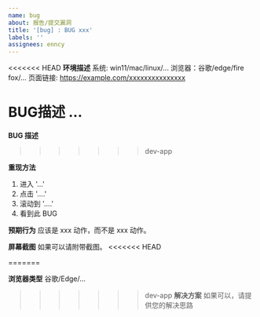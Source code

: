 ```yaml
---
name: bug
about: 报告/提交漏洞
title: '[bug] : BUG xxx'
labels: ''
assignees: enncy
---
```


<<<<<<< HEAD
**环境描述**
系统:  win11/mac/linux/...
浏览器：谷歌/edge/fire fox/...
页面链接: https://example.com/xxxxxxxxxxxxxxx

**BUG描述**
...
=======
**BUG 描述**
>>>>>>> dev-app

**重现方法**

1.  进入 '...'
2.  点击 '....'
3.  滚动到 '....'
4.  看到此 BUG

**预期行为**
应该是 xxx 动作，而不是 xxx 动作。

**屏幕截图**
如果可以请附带截图。
<<<<<<< HEAD
 
=======

**浏览器类型**
谷歌/Edge/...

>>>>>>> dev-app
**解决方案**
如果可以，请提供您的解决思路
